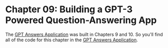 # Chapter 09: Building a GPT-3 Powered Question-Answering App

The [GPT Answers Application](../gptanswers-nodejs) was built in Chapters 9 and 10. So you'll find all of the code for this chapter in the [GPT Answers Application](../gptanswers-nodejs).